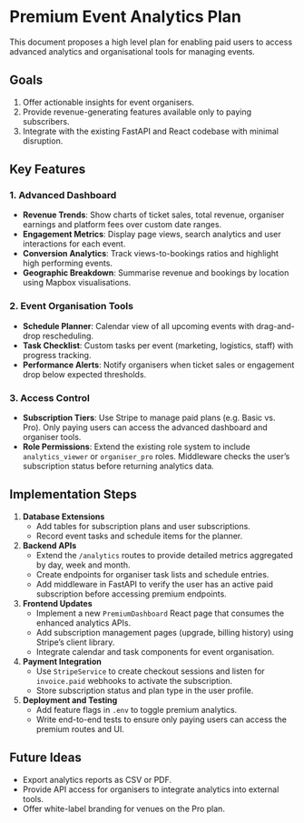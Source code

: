 # Premium Event Analytics Plan

This document proposes a high level plan for enabling paid users to access advanced analytics and organisational tools for managing events.

## Goals

1. Offer actionable insights for event organisers.
2. Provide revenue-generating features available only to paying subscribers.
3. Integrate with the existing FastAPI and React codebase with minimal disruption.

## Key Features

### 1. Advanced Dashboard
- **Revenue Trends**: Show charts of ticket sales, total revenue, organiser earnings and platform fees over custom date ranges.
- **Engagement Metrics**: Display page views, search analytics and user interactions for each event.
- **Conversion Analytics**: Track views-to-bookings ratios and highlight high performing events.
- **Geographic Breakdown**: Summarise revenue and bookings by location using Mapbox visualisations.

### 2. Event Organisation Tools
- **Schedule Planner**: Calendar view of all upcoming events with drag-and-drop rescheduling.
- **Task Checklist**: Custom tasks per event (marketing, logistics, staff) with progress tracking.
- **Performance Alerts**: Notify organisers when ticket sales or engagement drop below expected thresholds.

### 3. Access Control
- **Subscription Tiers**: Use Stripe to manage paid plans (e.g. Basic vs. Pro). Only paying users can access the advanced dashboard and organiser tools.
- **Role Permissions**: Extend the existing role system to include `analytics_viewer` or `organiser_pro` roles. Middleware checks the user’s subscription status before returning analytics data.

## Implementation Steps

1. **Database Extensions**
   - Add tables for subscription plans and user subscriptions.
   - Record event tasks and schedule items for the planner.
2. **Backend APIs**
   - Extend the `/analytics` routes to provide detailed metrics aggregated by day, week and month.
   - Create endpoints for organiser task lists and schedule entries.
   - Add middleware in FastAPI to verify the user has an active paid subscription before accessing premium endpoints.
3. **Frontend Updates**
   - Implement a new `PremiumDashboard` React page that consumes the enhanced analytics APIs.
   - Add subscription management pages (upgrade, billing history) using Stripe’s client library.
   - Integrate calendar and task components for event organisation.
4. **Payment Integration**
   - Use `StripeService` to create checkout sessions and listen for `invoice.paid` webhooks to activate the subscription.
   - Store subscription status and plan type in the user profile.
5. **Deployment and Testing**
   - Add feature flags in `.env` to toggle premium analytics.
   - Write end-to-end tests to ensure only paying users can access the premium routes and UI.

## Future Ideas

- Export analytics reports as CSV or PDF.
- Provide API access for organisers to integrate analytics into external tools.
- Offer white-label branding for venues on the Pro plan.

